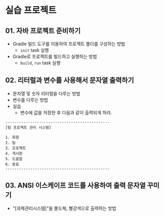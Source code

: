 # 실습 프로젝트

## 01. 자바 프로젝트 준비하기

- Gradle 빌드 도구를 이용하여 프로젝트 폴더를 구성하는 방법
  - `init` task 실행
- Gradle로 프로젝트를 빌드하고 실행하는 방법
  - `build`, `run` task 실행

## 02. 리터럴과 변수를 사용해서 문자열 출력하기

- 문자열 및 숫자 리터럴을 다루는 방법
- 변수를 다루는 방법
- 실습
  - 변수에 값을 저장한 후 다음과 같이 출력되게 하라.

```
----------------------------------------------
[팀 프로젝트 관리 시스템]

1. 회원
2. 팀
3. 프로젝트
4. 게시판
5. 도움말
6. 종료
----------------------------------------------
```

## 03. ANSI 이스케이프 코드를 사용하여 출력 문자열 꾸미기

- "[과제관리시스템]"을 볼드체, 빨강색으로 출력하는 방법

